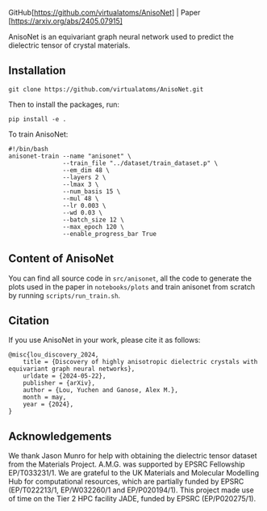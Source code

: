GitHub[https://github.com/virtualatoms/AnisoNet] | Paper [https://arxiv.org/abs/2405.07915]

AnisoNet is an equivariant graph neural network used to predict the dielectric tensor of crystal materials.

## Installation
```
git clone https://github.com/virtualatoms/AnisoNet.git
```
Then to install the packages, run:
```
pip install -e .
```
To train AnisoNet:
```
#!/bin/bash
anisonet-train --name "anisonet" \
               --train_file "../dataset/train_dataset.p" \
               --em_dim 48 \
               --layers 2 \
               --lmax 3 \
               --num_basis 15 \
               --mul 48 \
               --lr 0.003 \
               --wd 0.03 \
               --batch_size 12 \
               --max_epoch 120 \
               --enable_progress_bar True
```

## Content of AnisoNet
You can find all source code in `src/anisonet`, all the code to generate the plots used in the paper in `notebooks/plots` and train anisonet from scratch by running `scripts/run_train.sh`.

## Citation
If you use AnisoNet in your work, please cite it as follows:
```
@misc{lou_discovery_2024,
	title = {Discovery of highly anisotropic dielectric crystals with equivariant graph neural networks},
	urldate = {2024-05-22},
	publisher = {arXiv},
	author = {Lou, Yuchen and Ganose, Alex M.},
	month = may,
	year = {2024},
}
```

## Acknowledgements
We thank Jason Munro for help with obtaining the dielectric tensor dataset from the Materials Project. A.M.G. was supported by EPSRC Fellowship EP/T033231/1. We are grateful to the UK Materials and Molecular Modelling Hub for computational resources, which are partially funded by EPSRC (EP/T022213/1, EP/W032260/1 and EP/P020194/1). This project made use of time on the Tier 2 HPC facility JADE, funded by EPSRC (EP/P020275/1).
